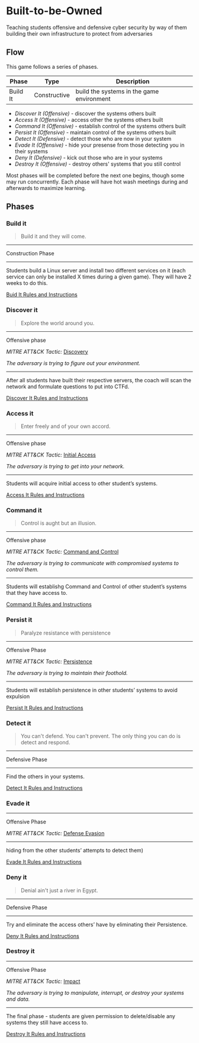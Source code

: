 # Built-to-be-Owned
Teaching students offensive and defensive cyber security by way of them building their own infrastructure to protect from adversaries

## Flow
This game follows a series of phases.  

| Phase | Type | Description|
|---|---|---|
|Build It| Constructive| build the systems in the game environment|
* *Discover It (Offensive)*  - discover the systems others built
* *Access It (Offensive)* - access other the systems others built
* *Command It (Offensive)* - establish control of the systems others built
* *Persist It (Offensive)* - maintain control of the systems others built
* *Detect It (Defensive)* - detect those who are now in your system
* *Evade It (Offensive)* - hide your presense from those detecting you in their systems
* *Deny It (Defensive)* - kick out those who are in your systems
* *Destroy It (Offensive)* - destroy others' systems that you still control 

Most phases will be completed before the next one begins, though some may run concurrently.  Each phase will have hot wash meetings during and afterwards to maximize learning.

## Phases

### Build it

> Build it and they will come.

---
Construction Phase

---

Students build a Linux server and install two different services on it (each service can only be installed X times during a given game).  They will have 2 weeks to do this.

[Buid It Rules and Instructions](Phases/BuildIt.md)

### Discover it

> Explore the world around you.

---
Offensive phase

*MITRE ATT&CK Tactic:*  [Discovery](https://attack.mitre.org/tactics/TA0007/)

*The adversary is trying to figure out your environment.*

---

After all students have built their respective servers, the coach will scan the network and formulate questions to put into CTFd.  

[Discover It Rules and Instructions](Phases/DiscoverIt.md)

###  Access it 

> Enter freely and of your own accord.

---

Offensive phase

*MITRE ATT&CK Tactic:*  [Initial Access](https://attack.mitre.org/tactics/TA0001/)

*The adversary is trying to get into your network.* 

---

Students will acquire initial access to other student’s systems.

[Access It Rules and Instructions](Phases/AccessIt.md)

### Command it 

> Control is aught but an illusion.

---

Offensive phase

*MITRE ATT&CK Tactic:* [Command and Control](https://attack.mitre.org/tactics/TA0011/)

*The adversary is trying to communicate with compromised systems to control them.*

---

Students will establishg Command and Control of other student’s systems that they have access to.

[Command It Rules and Instructions](Phases/CommandIt.md)

### Persist it 

> Paralyze resistance with persistence

---

Offensive Phase

*MITRE ATT&CK Tactic:* [Persistence](https://attack.mitre.org/tactics/TA0003/)

*The adversary is trying to maintain their foothold.*

---

Students will establish persistence in other students’ systems to avoid expulsion

[Persist It Rules and Instructions](Phases/PersistIt.md)

### Detect it 

> You can't defend. You can't prevent. The only thing you can do is detect and respond.

---

Defensive Phase

---

Find the others in your systems.

[Detect It Rules and Instructions](Phases/DetectIt.md)

### Evade it 

> 

---
Offensive Phase

*MITRE ATT&CK Tactic:* [Defense Evasion](https://attack.mitre.org/tactics/TA0005/)

---
hiding from the other students’ attempts to detect them)

[Evade It Rules and Instructions](Phases/EvadeIt.md)

### Deny it 

> Denial ain't just a river in Egypt. 

---
Defensive Phase

---

Try and eliminate the access others’ have by eliminating their Persistence.

[Deny It Rules and Instructions](Phases/DenyIt.md)


### Destroy it 

---
Offensive Phase

*MITRE ATT&CK Tactic:* [Impact](https://attack.mitre.org/tactics/TA0040/)

*The adversary is trying to manipulate, interrupt, or destroy your systems and data.*

---

The final phase - students are given permission to delete/disable any systems they still have access to.

[Destroy It Rules and Instructions](Phases/DestroyIt.md)